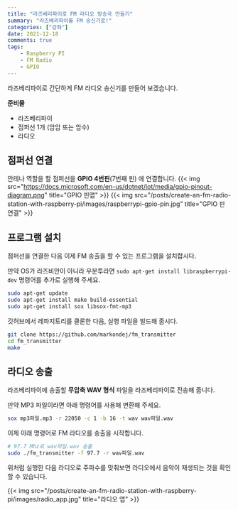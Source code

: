 ```yaml
---
title: "라즈베리파이로 FM 라디오 방송국 만들기"
summary: "라즈베리파이를 FM 송신기로!"
categories: ["강좌"]
date: 2021-12-18
comments: true
tags:
    - Raspberry PI
    - FM Radio
    - GPIO
---
```


라즈베리파이로 간단하게 FM 라디오 송신기를 만들어 보겠습니다.

**준비물**

-   라즈베리파이
-   점퍼선 1개 (암암 또는 암수)
-   라디오

## 점퍼선 연결

안테나 역할을 할 점퍼선을 **GPIO 4번핀**(7번째 핀) 에 연결합니다.
{{< img src="https://docs.microsoft.com/en-us/dotnet/iot/media/gpio-pinout-diagram.png" title="GPIO 핀맵" >}}
{{< img src="/posts/create-an-fm-radio-station-with-raspberry-pi/images/raspberrypi-gpio-pin.jpg" title="GPIO 핀 연결" >}}

## 프로그램 설치

점퍼선을 연결한 다음 이제 FM 송출을 할 수 있는 프로그램을 설치합시다.

만약 OS가 라즈비안이 아니라 우분투라면 `sudo apt-get install libraspberrypi-dev` 명령어를 추가로 실행해 주세요.

```sh
sudo apt-get update
sudo apt-get install make build-essential
sudo apt-get install sox libsox-fmt-mp3
```

깃허브에서 레파지토리를 클론한 다음, 실행 파일을 빌드해 줍시다.

```sh
git clone https://github.com/markondej/fm_transmitter
cd fm_transmitter
make
```

## 라디오 송출

라즈베리파이에 송출할 **무압축 WAV 형식** 파일을 라즈베리파이로 전송해 줍니다.

만약 MP3 파일이라면 아래 명령어를 사용해 변환해 주세요.

```sh
sox mp3파일.mp3 -r 22050 -c 1 -b 16 -t wav wav파일.wav
```

이제 아래 명령어로 FM 라디오를 송출을 시작합니다.

```sh
# 97.7 Mhz로 wav파일.wav 송출
sudo ./fm_transmitter -f 97.7 -r wav파일.wav
```

위처럼 실행한 다음 라디오로 주파수를 맞춰보면 라디오에서 음악이 재생되는 것을 확인할 수 있습니다.

{{< img src="/posts/create-an-fm-radio-station-with-raspberry-pi/images/radio_app.jpg" title="라디오 앱" >}}
